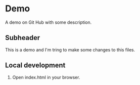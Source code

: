 # Demo

A demo on Git Hub with some description.

## Subheader

This is a demo and I'm tring to make some changes to this files.

## Local development

1. Open index.html in your browser.